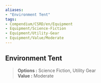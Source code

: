 ```yaml
---
aliases:
- "Environment Tent"
tags:
- Compendium/CSRD/en/Equipment
- Equipment/Science-Fiction
- Equipment/Utility-Gear
- Equipment/Value/Moderate
---
```


  
## Environment Tent  
  
>  
> **Options :** Science Fiction, Utility Gear  
> **Value :** Moderate